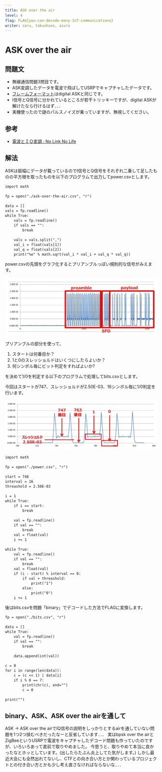 ```yaml
---
title: ASK over the air
level: 4
flag: FLAG{you-can-decode-many-IoT-communications}
writer: saru, takushooo, aiura
---
```


# ASK over the air
## 問題文

+ 無線通信問題3問目です。
+ ASK変調したデータを電波で飛ばしてUSRPでキャプチャしたデータです。
+ [フレームフォーマット](https://github.com/wani-hackase/memo-wireless-frame-format/blob/master/README.md)はdigital ASKと同じです。
+ I信号とQ信号に分かれているところが若干トリッキーですが、digital ASKが解けたなら行けるはず．．．
+ 実機使ったので謎のパルスノイズが乗っていますが、無視してください。

## 参考

+ [電波とＩＱ変調 : No Link No Life](http://nolinknolife.livedoor.blog/archives/19171967.html)


## 解法


ASKは振幅にデータが載っているのでI信号とQ信号をそれぞれ二乗して足したものの平方根を取ったものを以下のプログラムで出力してpower.csvとします。


```
import math

fp = open("./ask-over-the-air.csv", "r")

data = []
vals = fp.readline()
while True:
    vals = fp.readline()
    if vals == "":
        break

    vals = vals.split(",")
    val_i = float(vals[1])
    val_q = float(vals[2])
    print("%e" % math.sqrt(val_i * val_i + val_q * val_q))
```

power.csvの先頭をグラフ化するとプリアンブルっぽい規則的な信号がみえます。

![ヘッダ構成](pic/ask_air01.jpg)

プリアンブルの部分を使って、
1. スタートは何番目か？
2. 1と0のスレッショルドはいくつにしたらよいか？
3. 何シンボル毎にビット判定をすればよいか?

を決めて1/0を判定する以下のプログラムで処理してbits.csvとします。

今回はスタートが747、スレッショルドが2.50E-03、16シンボル毎に1/0判定を行います。

![復調パラメータ](pic/ask_air02.jpg)


```
import math

fp = open("./power.csv", "r")

start = 746
interval = 16
threashold = 2.50E-03

i = 1
while True:
    if i == start:
        break

    val = fp.readline()
    if val == "":
        break
    val = float(val)
    i += 1

while True:
    val = fp.readline()
    if val == "":
        break
    val = float(val)
    if (i - start) % interval == 0:
        if val > threashold:
            print("1")
        else:
            print("0")
    i += 1
```


後はbits.csvを問題「binary」でデコードした方法でFLAGに変換します。


```
fp = open("./bits.csv", "r")

data = []
while True:
    val = fp.readline()
    if val == "":
        break

    data.append(int(val))

c = 0
for i in range(len(data)):
    c = (c << 1) | data[i]
    if i % 8 == 7:
        print(chr(c), end="")
        c = 0

print("")
```

## binary、ASK、ASK over the airを通して

ASK -> ASK over the airでIQ信号の説明をしっかりとするairを通していない問題を1つ2つ挟むべきだったなーと反省しています．．．
実はbpsk over the airとZigBeeというUSRPで電波をキャプチャしたデコード問題も作っていたのですが、いろいろあって直前で取りやめました。
今思うと、取りやめて本当に良かったなとホッとしています。(出したらたぶん炎上してた気がします。)
しかし最近大会にも全然出れてないし、CTFとの向き合い方とか関わっているプロジェクトとの付き合い方とかも少し考え直さなければならないな．．．
